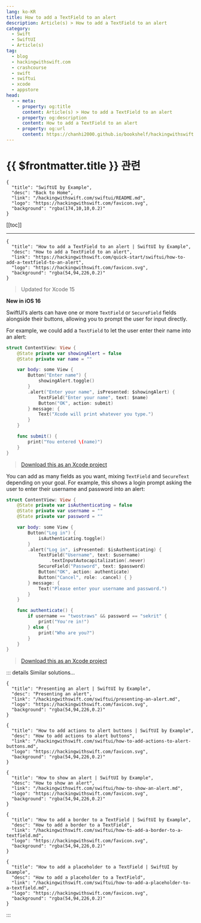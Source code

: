 ```yaml
---
lang: ko-KR
title: How to add a TextField to an alert
description: Article(s) > How to add a TextField to an alert
category:
  - Swift
  - SwiftUI
  - Article(s)
tag: 
  - blog
  - hackingwithswift.com
  - crashcourse
  - swift
  - swiftui
  - xcode
  - appstore
head:
  - - meta:
    - property: og:title
      content: Article(s) > How to add a TextField to an alert
    - property: og:description
      content: How to add a TextField to an alert
    - property: og:url
      content: https://chanhi2000.github.io/bookshelf/hackingwithswift.com/swiftui/how-to-add-a-textfield-to-an-alert.html
---
```


# {{ $frontmatter.title }} 관련

```component VPCard
{
  "title": "SwiftUI by Example",
  "desc": "Back to Home",
  "link": "/hackingwithswift.com/swiftui/README.md",
  "logo": "https://hackingwithswift.com/favicon.svg",
  "background": "rgba(174,10,10,0.2)"
}
```

[[toc]]

---

```component VPCard
{
  "title": "How to add a TextField to an alert | SwiftUI by Example",
  "desc": "How to add a TextField to an alert",
  "link": "https://hackingwithswift.com/quick-start/swiftui/how-to-add-a-textfield-to-an-alert",
  "logo": "https://hackingwithswift.com/favicon.svg",
  "background": "rgba(54,94,226,0.2)"
}
```

> Updated for Xcode 15

**New in iOS 16**

SwiftUI’s alerts can have one or more `TextField` or `SecureField` fields alongside their buttons, allowing you to prompt the user for input directly.

For example, we could add a `TextField` to let the user enter their name into an alert:

```swift
struct ContentView: View {
    @State private var showingAlert = false
    @State private var name = ""

    var body: some View {
        Button("Enter name") {
            showingAlert.toggle()
        }
        .alert("Enter your name", isPresented: $showingAlert) {
            TextField("Enter your name", text: $name)
            Button("OK", action: submit)
        } message: {
            Text("Xcode will print whatever you type.")
        }
    }

    func submit() {
        print("You entered \(name)")
    }
}
```

> [<FontIcon icon="fas fa-file-zipper"/>Download this as an Xcode project](https://hackingwithswift.com/files/projects/swiftui/how-to-add-a-textfield-to-an-alert-1.zip)

You can add as many fields as you want, mixing `TextField` and `SecureText` depending on your goal. For example, this shows a login prompt asking the user to enter their username and password into an alert:

```swift
struct ContentView: View {
    @State private var isAuthenticating = false
    @State private var username = ""
    @State private var password = ""

    var body: some View {
        Button("Log in") {
            isAuthenticating.toggle()
        }
        .alert("Log in", isPresented: $isAuthenticating) {
            TextField("Username", text: $username)
                .textInputAutocapitalization(.never)
            SecureField("Password", text: $password)
            Button("OK", action: authenticate)
            Button("Cancel", role: .cancel) { }
        } message: {
            Text("Please enter your username and password.")
        }
    }

    func authenticate() {
        if username == "twostraws" && password == "sekrit" {
            print("You're in!")
        } else {
            print("Who are you?")
        }
    }
}
```

> [<FontIcon icon="fas fa-file-zipper"/>Download this as an Xcode project](https://hackingwithswift.com/files/projects/swiftui/how-to-add-a-textfield-to-an-alert-2.zip)

::: details Similar solutions…

```component VPCard
{
  "title": "Presenting an alert | SwiftUI by Example",
  "desc": "Presenting an alert",
  "link": "/hackingwithswift.com/swiftui/presenting-an-alert.md",
  "logo": "https://hackingwithswift.com/favicon.svg",
  "background": "rgba(54,94,226,0.2)"
}
```

```component VPCard
{
  "title": "How to add actions to alert buttons | SwiftUI by Example",
  "desc": "How to add actions to alert buttons",
  "link": "/hackingwithswift.com/swiftui/how-to-add-actions-to-alert-buttons.md",
  "logo": "https://hackingwithswift.com/favicon.svg",
  "background": "rgba(54,94,226,0.2)"
}
```

```component VPCard
{
  "title": "How to show an alert | SwiftUI by Example",
  "desc": "How to show an alert",
  "link": "/hackingwithswift.com/swiftui/how-to-show-an-alert.md",
  "logo": "https://hackingwithswift.com/favicon.svg",
  "background": "rgba(54,94,226,0.2)"
}
```

```component VPCard
{
  "title": "How to add a border to a TextField | SwiftUI by Example",
  "desc": "How to add a border to a TextField",
  "link": "/hackingwithswift.com/swiftui/how-to-add-a-border-to-a-textfield.md",
  "logo": "https://hackingwithswift.com/favicon.svg",
  "background": "rgba(54,94,226,0.2)"
}
```

```component VPCard
{
  "title": "How to add a placeholder to a TextField | SwiftUI by Example",
  "desc": "How to add a placeholder to a TextField",
  "link": "/hackingwithswift.com/swiftui/how-to-add-a-placeholder-to-a-textfield.md",
  "logo": "https://hackingwithswift.com/favicon.svg",
  "background": "rgba(54,94,226,0.2)"
}
```

:::

